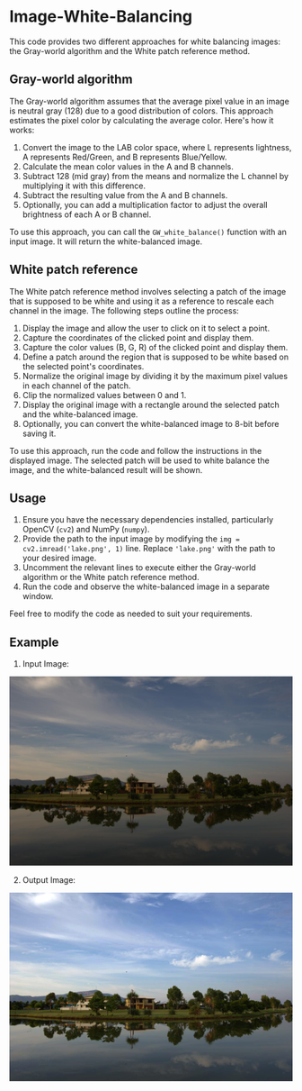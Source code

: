# Image-White-Balancing

This code provides two different approaches for white balancing images: the Gray-world algorithm and the White patch reference method.

## Gray-world algorithm

The Gray-world algorithm assumes that the average pixel value in an image is neutral gray (128) due to a good distribution of colors. This approach estimates the pixel color by calculating the average color. Here's how it works:

1. Convert the image to the LAB color space, where L represents lightness, A represents Red/Green, and B represents Blue/Yellow.
2. Calculate the mean color values in the A and B channels.
3. Subtract 128 (mid gray) from the means and normalize the L channel by multiplying it with this difference.
4. Subtract the resulting value from the A and B channels.
5. Optionally, you can add a multiplication factor to adjust the overall brightness of each A or B channel.

To use this approach, you can call the `GW_white_balance()` function with an input image. It will return the white-balanced image.

## White patch reference

The White patch reference method involves selecting a patch of the image that is supposed to be white and using it as a reference to rescale each channel in the image. The following steps outline the process:

1. Display the image and allow the user to click on it to select a point.
2. Capture the coordinates of the clicked point and display them.
3. Capture the color values (B, G, R) of the clicked point and display them.
4. Define a patch around the region that is supposed to be white based on the selected point's coordinates.
5. Normalize the original image by dividing it by the maximum pixel values in each channel of the patch.
6. Clip the normalized values between 0 and 1.
7. Display the original image with a rectangle around the selected patch and the white-balanced image.
8. Optionally, you can convert the white-balanced image to 8-bit before saving it.

To use this approach, run the code and follow the instructions in the displayed image. The selected patch will be used to white balance the image, and the white-balanced result will be shown.

## Usage

1. Ensure you have the necessary dependencies installed, particularly OpenCV (`cv2`) and NumPy (`numpy`).
2. Provide the path to the input image by modifying the `img = cv2.imread('lake.png', 1)` line. Replace `'lake.png'` with the path to your desired image.
3. Uncomment the relevant lines to execute either the Gray-world algorithm or the White patch reference method.
4. Run the code and observe the white-balanced image in a separate window.

Feel free to modify the code as needed to suit your requirements.

## Example
1. Input Image:

![Input Image:](https://github.com/BilalSardar009/Image-White-Balancing/blob/main/White%20Balancing/lake.png)

2. Output Image:

![Output Image](https://github.com/BilalSardar009/Image-White-Balancing/blob/main/White%20Balancing/color-balanced.png)
